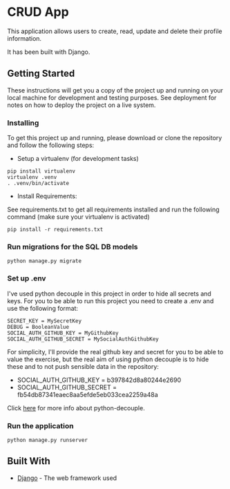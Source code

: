 # CRUD App

This application allows users to create, read, update and delete their profile information.

It has been built with Django.

## Getting Started

These instructions will get you a copy of the project up and running on your local machine for development and testing purposes. See deployment for notes on how to deploy the project on a live system.

### Installing

To get this project up and running, please download or clone the repository and follow the following steps:

* Setup a virtualenv (for development tasks)

```
pip install virtualenv
virtualenv .venv 
. .venv/bin/activate
```

* Install Requirements:

See requirements.txt to get all requirements installed and run the following command (make sure your virtualenv is activated)

```
pip install -r requirements.txt
```

### Run migrations for the SQL DB models
```
python manage.py migrate
```
### Set up .env
I've used python decouple in this project in order to hide all secrets and keys. For you to be able to run this project you need to create a .env and use the following format:  

```
SECRET_KEY = MySecretKey
DEBUG = BooleanValue
SOCIAL_AUTH_GITHUB_KEY = MyGithubKey
SOCIAL_AUTH_GITHUB_SECRET = MySocialAuthGithubKey
```
For simplicity, I'll provide the real github key and secret for you to be able to value the exercise, but the real aim of using python decouple is to hide these and to not push sensible data in the repository:  

* SOCIAL_AUTH_GITHUB_KEY = b397842d8a80244e2690
* SOCIAL_AUTH_GITHUB_SECRET = fb54db87341eaec8aa5efde5eb033cea2259a48a   

Click [here](https://pypi.org/project/python-decouple/) for more info about python-decouple.

### Run the application
```
python manage.py runserver
```

## Built With

* [Django](https://docs.djangoproject.com/en/2.2/) - The web framework used
